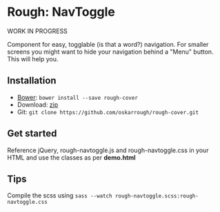 # Rough: NavToggle

WORK IN PROGRESS

Component for easy, togglable (is that a word?) navigation.
For smaller screens you might want to hide your navigation behind a "Menu" button. This will help you.

## Installation
* [Bower](http://bower.io/): `bower install --save rough-cover`
* Download: [zip](https://github.com/oskarrough/rough-cover/zipball/master)
* Git: `git clone https://github.com/oskarrough/rough-cover.git`

## Get started
Reference jQuery, rough-navtoggle.js and rough-navtoggle.css in your HTML and use the classes as per **demo.html**

## Tips
Compile the scss using `sass --watch rough-navtoggle.scss:rough-navtoggle.css`